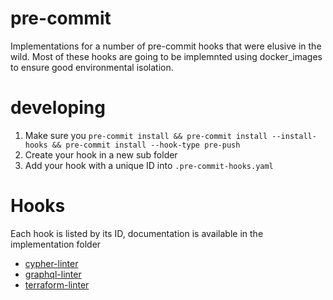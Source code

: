 # pre-commit
Implementations for a number of pre-commit hooks that were elusive in the wild.  Most of these hooks are going to be implemnted using docker_images to ensure good environmental isolation.

# developing
1. Make sure you `pre-commit install && pre-commit install --install-hooks && pre-commit install --hook-type pre-push`
1. Create your hook in a new sub folder
1. Add your hook with a unique ID into `.pre-commit-hooks.yaml`

# Hooks
Each hook is listed by its ID, documentation is available in the implementation folder
- [cypher-linter](./cypher-linter/README.md)
- [graphql-linter](./graphql-linter/README.md)
- [terraform-linter](./terraform-linter/README.md)
